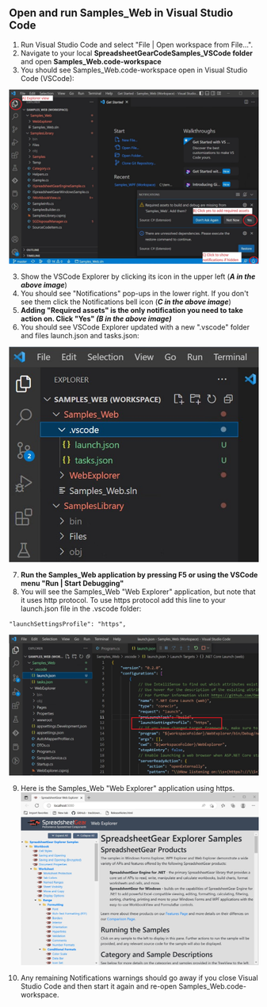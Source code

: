 ## Open and run Samples_Web in Visual Studio Code
1. Run Visual Studio Code and select "File | Open workspace from File...".
2. Navigate to your local **SpreadsheetGearCodeSamples_VSCode folder** and open **Samples_Web.code-workspace**
3. You should see Samples_Web.code-workspace open in Visual Studio Code (VSCode):

![Image](WebCodeSamplesFirstOpen_v2.jpg)

3. Show the VSCode Explorer by clicking its icon in the upper left (***A in the above image***)
4. You should see "Notifications" pop-ups in the lower right. If you don't see them click the Notifications bell icon (***C in the above image***)
5. **Adding "Required assets" is the only notification you need to take action on. Click "Yes" *(B in the above image)***
6. You should see VSCode Explorer updated with a new ".vscode" folder and files launch.json and tasks.json:
 
![Image](WebCodeExplorerUpdated.jpg)

7. **Run the Samples_Web application by pressing F5 or using the VSCode menu "Run | Start Debugging"**
8. You will see the Samples_Web "Web Explorer" application, but note that it uses http protocol. To use https protocol add this line to your launch.json file in the .vscode folder:
```
"launchSettingsProfile": "https",
```
![Image](WebCodeSamplesHttpsSetting.jpg)

9. Here is the Samples_Web "Web Explorer" application using https.
![Image](WebCodeSamplesExplorerHttps.jpg)

10. Any remaining Notifications warnings should go away if you close Visual Studio Code and then start it again and re-open Samples_Web.code-workspace.



